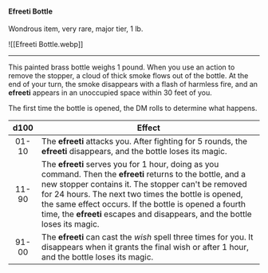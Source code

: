 #### Efreeti Bottle

Wondrous item, very rare, major tier, 1 lb.

![[Efreeti Bottle.webp]]

---

This painted brass bottle weighs 1 pound. When you use an action to remove the stopper, a cloud of thick smoke flows out of the bottle. At the end of your turn, the smoke disappears with a flash of harmless fire, and an **efreeti** appears in an unoccupied space within 30 feet of you.

The first time the bottle is opened, the DM rolls to determine what happens.

|  d100 | Effect                                                                                                                                                                                                                                                                                                                                                             |
|:-----:|--------------------------------------------------------------------------------------------------------------------------------------------------------------------------------------------------------------------------------------------------------------------------------------------------------------------------------------------------------------------|
| 01-10 | The **efreeti** attacks you. After fighting for 5 rounds, the **efreeti** disappears, and the bottle loses its magic.                                                                                                                                                                                                                                              |
| 11-90 | The **efreeti** serves you for 1 hour, doing as you command. Then the **efreeti** returns to the bottle, and a new stopper contains it. The stopper can't be removed for 24 hours. The next two times the bottle is opened, the same effect occurs. If the bottle is opened a fourth time, the **efreeti** escapes and disappears, and the bottle loses its magic. |
| 91-00 | The **efreeti** can cast the *wish* spell three times for you. It disappears when it grants the final wish or after 1 hour, and the bottle loses its magic.                                                                                                                                                                                                        |